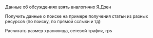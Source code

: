 Данные об обсуждениях взять аналогично Я.Дзен

Получить данные о поиске на примере получения статьи из разных ресурсов (по поиску, по прямой сслыки и тд)

Расчитать размер хранилища, сетевой трафик, rps